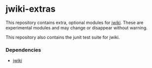 # jwiki-extras
This repository contains extra, optional modules for [jwiki](https://github.com/fastily/jwiki).  These are experimental modules and may change or disappear without warning.

This repository also contains the junit test suite for jwiki.

### Dependencies
* [jwiki](https://github.com/fastily/jwiki)